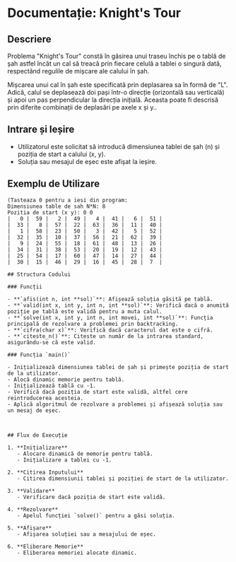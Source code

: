 # Documentație: Knight's Tour

## Descriere


Problema "Knight's Tour" constă în găsirea unui traseu închis pe o tablă de șah astfel încât un cal să treacă prin fiecare celulă a tablei o singură dată, respectând regulile de mișcare ale calului în șah.

Mișcarea unui cal în șah este specificată prin deplasarea sa în formă de "L". Adică, calul se deplasează doi pași într-o direcție (orizontală sau verticală) și apoi un pas perpendicular la direcția inițială. Aceasta poate fi descrisă prin diferite combinații de deplasări pe axele x și y..

## Intrare și Ieșire

- Utilizatorul este solicitat să introducă dimensiunea tablei de șah (n) și poziția de start a calului (x, y).
- Soluția sau mesajul de eșec este afișat la ieșire.

## Exemplu de Utilizare

```plaintext
(Tasteaza 0 pentru a iesi din program:
Dimensiunea table de sah N*N: 8
Pozitia de start (x y): 0 0
|   0 |  59 |   2 |  49 |   4 |  41 |   6 |  51 |
|  33 |   8 |  57 |  22 |  63 |  36 |  11 |  40 |
|   1 |  58 |  23 |  50 |   3 |  42 |   5 |  52 |
|  32 |  35 |  10 |  37 |  56 |  21 |  62 |  39 |
|   9 |  24 |  55 |  18 |  61 |  48 |  13 |  26 |
|  34 |  31 |  38 |  53 |  20 |  19 |  12 |  43 |
|  25 |  54 |  17 |  60 |  47 |  14 |  27 |  44 |
|  30 |  15 |  46 |  29 |  16 |  45 |  28 |  7  |

## Structura Codului

### Funcții

- **`afis(int n, int **sol)`**: Afișează soluția găsită pe tablă.
- **`valid(int x, int y, int n, int **sol)`**: Verifică dacă o anumită poziție pe tablă este validă pentru a muta calul.
- **`solve(int x, int y, int n, int movei, int **sol)`**: Funcția principală de rezolvare a problemei prin backtracking.
- **`cifra(char x)`**: Verifică dacă caracterul dat este o cifră.
- **`citeste_n()`**: Citeste un număr de la intrarea standard, asigurându-se că este valid.

### Funcția `main()`

- Inițializează dimensiunea tablei de șah și primește poziția de start de la utilizator.
- Alocă dinamic memorie pentru tablă.
- Inițializează tablă cu -1.
- Verifică dacă poziția de start este validă, altfel cere reintroducerea acesteia.
- Aplică algoritmul de rezolvare a problemei și afișează soluția sau un mesaj de eșec.



## Flux de Execuție

1. **Inițializare**
   - Alocare dinamică de memorie pentru tablă.
   - Inițializare a tablei cu -1.

2. **Citirea Inputului**
   - Citirea dimensiunii tablei și poziției de start de la utilizator.

3. **Validare**
   - Verificare dacă poziția de start este validă.

4. **Rezolvare**
   - Apelul funcției `solve()` pentru a găsi soluția.

5. **Afișare**
   - Afișarea soluției sau a mesajului de eșec.

6. **Eliberare Memorie**
   - Eliberarea memoriei alocate dinamic.


